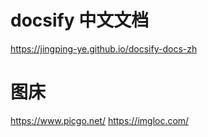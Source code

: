 # docsify 中文文档
https://jingping-ye.github.io/docsify-docs-zh

# 图床
https://www.picgo.net/
https://imgloc.com/